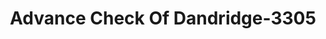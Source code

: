 ---
f_zip-code: 37725
f_state-code: TN
title: Advance Check Of Dandridge-3305
f_phone: 865-397-1400
f_city-only: Dandridge
f_address: 106 E Dumplin Valley Rd Dandridge
f_location-unique-id: '3305'
slug: advance-check-of-dandridge-3305
updated-on: '2024-05-30T13:46:58.046Z'
created-on: '2024-05-30T13:36:59.803Z'
published-on: '2024-05-30T13:54:32.469Z'
f_city-state: cms/city/dandridge-tn.md
f_company: cms/company/advance-check-of-dandridge.md
f_state: cms/state/tennessee.md
layout: '[payday-loan].html'
tags: payday-loan
---